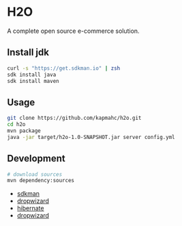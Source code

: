 # H2O

A complete open source e-commerce solution.

## Install jdk

```bash
curl -s "https://get.sdkman.io" | zsh
sdk install java
sdk install maven
```

## Usage

```bash
git clone https://github.com/kapmahc/h2o.git
cd h2o
mvn package
java -jar target/h2o-1.0-SNAPSHOT.jar server config.yml
```

## Development
```bash
# download sources
mvn dependency:sources
```



- [sdkman](http://sdkman.io/usage.html)
- [dropwizard](http://www.dropwizard.io)
- [hibernate](https://docs.jboss.org/hibernate/orm/current/userguide/html_single/Hibernate_User_Guide.html)
- [dropwizard](http://www.dropwizard.io/1.1.2/docs/manual/index.html)
